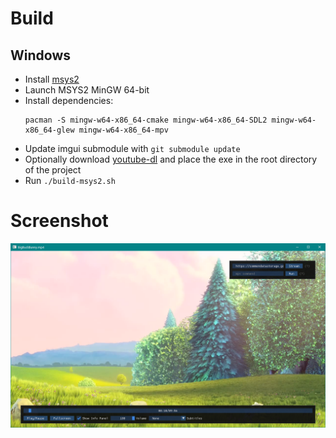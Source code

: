 # Build

## Windows
- Install [msys2](https://www.msys2.org/)
- Launch MSYS2 MinGW 64-bit
- Install dependencies:
    ```
    pacman -S mingw-w64-x86_64-cmake mingw-w64-x86_64-SDL2 mingw-w64-x86_64-glew mingw-w64-x86_64-mpv 
    ```
- Update imgui submodule with `git submodule update`
- Optionally download [youtube-dl](https://youtube-dl.org/) and place the exe in the root directory of the project
- Run `./build-msys2.sh`

# Screenshot

![Alt text](screenshot.png "Optional Title")